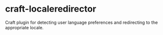 # craft-localeredirector
Craft plugin for detecting user language preferences and redirecting to the appropriate locale.
